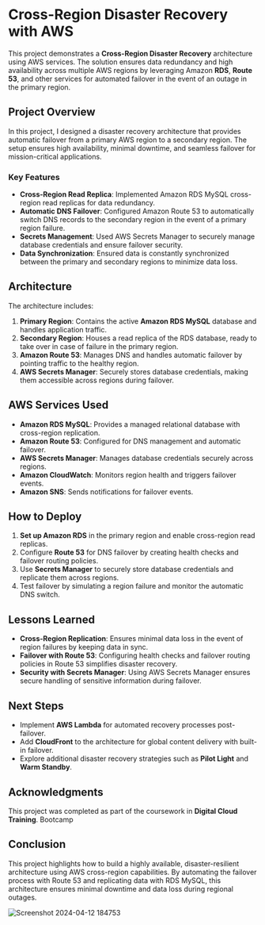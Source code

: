  

# Cross-Region Disaster Recovery with AWS

This project demonstrates a **Cross-Region Disaster Recovery** architecture using AWS services. The solution ensures data redundancy and high availability across multiple AWS regions by leveraging Amazon **RDS**, **Route 53**, and other services for automated failover in the event of an outage in the primary region.

## Project Overview

In this project, I designed a disaster recovery architecture that provides automatic failover from a primary AWS region to a secondary region. The setup ensures high availability, minimal downtime, and seamless failover for mission-critical applications.

### Key Features
- **Cross-Region Read Replica**: Implemented Amazon RDS MySQL cross-region read replicas for data redundancy.
- **Automatic DNS Failover**: Configured Amazon Route 53 to automatically switch DNS records to the secondary region in the event of a primary region failure.
- **Secrets Management**: Used AWS Secrets Manager to securely manage database credentials and ensure failover security.
- **Data Synchronization**: Ensured data is constantly synchronized between the primary and secondary regions to minimize data loss.

## Architecture

The architecture includes:
1. **Primary Region**: Contains the active **Amazon RDS MySQL** database and handles application traffic.
2. **Secondary Region**: Houses a read replica of the RDS database, ready to take over in case of failure in the primary region.
3. **Amazon Route 53**: Manages DNS and handles automatic failover by pointing traffic to the healthy region.
4. **AWS Secrets Manager**: Securely stores database credentials, making them accessible across regions during failover.


## AWS Services Used
- **Amazon RDS MySQL**: Provides a managed relational database with cross-region replication.
- **Amazon Route 53**: Configured for DNS management and automatic failover.
- **AWS Secrets Manager**: Manages database credentials securely across regions.
- **Amazon CloudWatch**: Monitors region health and triggers failover events.
- **Amazon SNS**: Sends notifications for failover events.

## How to Deploy
1. **Set up Amazon RDS** in the primary region and enable cross-region read replicas.
2. Configure **Route 53** for DNS failover by creating health checks and failover routing policies.
3. Use **Secrets Manager** to securely store database credentials and replicate them across regions.
4. Test failover by simulating a region failure and monitor the automatic DNS switch.

## Lessons Learned
- **Cross-Region Replication**: Ensures minimal data loss in the event of region failures by keeping data in sync.
- **Failover with Route 53**: Configuring health checks and failover routing policies in Route 53 simplifies disaster recovery.
- **Security with Secrets Manager**: Using AWS Secrets Manager ensures secure handling of sensitive information during failover.

## Next Steps
- Implement **AWS Lambda** for automated recovery processes post-failover.
- Add **CloudFront** to the architecture for global content delivery with built-in failover.
- Explore additional disaster recovery strategies such as **Pilot Light** and **Warm Standby**.

## Acknowledgments

This project was completed as part of the coursework in **Digital Cloud Training**. Bootcamp 

## Conclusion

This project highlights how to build a highly available, disaster-resilient architecture using AWS cross-region capabilities. By automating the failover process with Route 53 and replicating data with RDS MySQL, this architecture ensures minimal downtime and data loss during regional outages.

![Screenshot 2024-04-12 184753](https://github.com/user-attachments/assets/69741ac8-26c3-436c-a180-18643384eaba)
